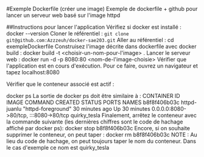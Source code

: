 #Exemple Dockerfile (créer une image)
Exemple de dockerfile + github pour lancer un serveur web basé sur l'image httpd

##Instructions pour lancer l'application
Vérifiez si docker est installé :
docker --version
Cloner le référentiel :
```git clone git@github.com:Azzzeuh/docker-sae203.git```
Aller au référentiel :
cd exempleDockerfile
Construisez l'image décrite dans dockerfile avec docker build :
docker build -t <choisir-un-nom-pour-l'image> .
Lancer le serveur web :
docker run -d -p 8080:80 <nom-de-l'image-choisie>
Vérifier que l'application est en cours d'exécution. Pour ce faire, ouvrez un navigateur et tapez localhost:8080

Vérifier que le conteneur associé est actif :

docker ps
La sortie de docker ps doit être similaire à :
CONTAINER ID   IMAGE          COMMAND              CREATED          STATUS          PORTS                                   NAMES
b8f8f406b03c   httpd-juanlu   "httpd-foreground"   30 minutes ago   Up 30 minutes   0.0.0.0:8080->80/tcp, :::8080->80/tcp   quirky_tesla
Finalement, arrêtez le conteneur avec la commande suivante (les dernières chiffres sont le code de hachage affiché par docker ps):
docker stop b8f8f406b03c
Encore, si on souhaite supprimer le conteneur, on peut taper :
docker rm b8f8f406b03c
NOTE : Au lieu du code de hachage, on peut toujours taper le nom du conteneur. Dans le cas d'exemple ce nom est quirky_tesla
